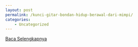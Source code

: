 ```yaml
---
layout: post
permalink: /kunci-gitar-bondan-hidup-berawal-dari-mimpi/
categories:
    - Uncategorized
---
```


[Baca Selengkapnya](/03)